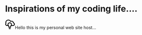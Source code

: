 # Inspirations of my coding life....

![x](images/inspirations.png)Hello this is my personal web site host...


